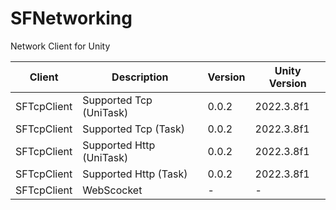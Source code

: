 # SFNetworking
Network Client for Unity

|Client|Description|Version|Unity Version|
|------|----------------|---|---|
|SFTcpClient|Supported Tcp (UniTask)|0.0.2|2022.3.8f1|
|SFTcpClient|Supported Tcp (Task)|0.0.2|2022.3.8f1|
|SFTcpClient|Supported Http (UniTask)|0.0.2|2022.3.8f1|
|SFTcpClient|Supported Http (Task)|0.0.2|2022.3.8f1|
|SFTcpClient|WebScocket|-|-|
